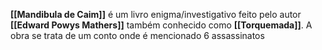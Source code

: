 **[[Mandibula de Caim]]** é um livro enigma/investigativo feito pelo autor **[[Edward Powys Mathers]]** também conhecido como **[[Torquemada]]**. A obra se trata de um conto onde é mencionado 6 assassinatos 
